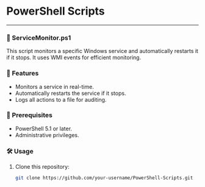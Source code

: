 # PowerShell Scripts
---

### 📜 ServiceMonitor.ps1

This script monitors a specific Windows service and automatically restarts it if it stops. It uses WMI events for efficient monitoring.

### 🚀 Features
- Monitors a service in real-time.
- Automatically restarts the service if it stops.
- Logs all actions to a file for auditing.

### 📝 Prerequisites
- PowerShell 5.1 or later.
- Administrative privileges.

### 🛠️ Usage
1. Clone this repository:
   ```bash
   git clone https://github.com/your-username/PowerShell-Scripts.git

